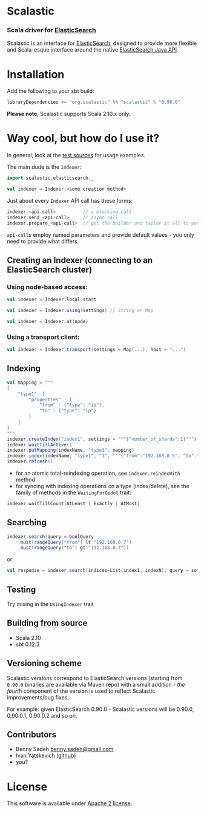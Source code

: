 # Scalastic 
### Scala driver for [ElasticSearch](http://www.elasticsearch.org)

Scalastic is an interface for [ElasticSearch](http://www.elasticsearch.org), designed to provide more flexible
and Scala-esque interface around the native [ElasticSearch Java API](http://www.elasticsearch.org/guide/reference/java-api/).

# Installation

Add the following to your sbt build:

```scala
libraryDependencies += "org.scalastic" %% "scalastic" % "0.90.0"
```

**Please note**, Scalastic supports Scala 2.10.x only.

# Way cool, but how do I use it?

In general, look at the [test sources](https://github.com/bsadeh/scalastic/tree/master/src/test/scala)
for usage examples.

The main dude is the `Indexer`:

```scala
import scalastic.elasticsearch._

val indexer = Indexer.<some creation method>
```

Just about every `Indexer` API call has these forms:

```scala
indexer.<api-call>          // a blocking call
indexer.send_<api-call>     // async call
indexer.prepare_<api-call>  // get the builder and tailor it all to your heart's content
```

`api-call`s employ named parameters and provide default values - you only need to provide what differs.


## Creating an Indexer (connecting to an ElasticSearch cluster)

### Using node-based access:

```scala
val indexer = Indexer.local.start
```


```scala
val indexer = Indexer.using(settings) // String or Map
```


```scala
val indexer = Indexer.at(node)
```

### Using a transport client:

```scala
val indexer = Indexer.transport(settings = Map(...), host = "...")
```

## Indexing

```scala
val mapping = """
{
    "type1": {
        "properties" : {
            "from" : {"type": "ip"},
            "to" : {"type": "ip"}
        }
    }
}
"""
indexer.createIndex("index1", settings = """{"number_of_shards":1}""")
indexer.waitTillActive()
indexer.putMapping(indexName, "type1", mapping)
indexer.index(indexName, "type1", "1", """{"from":"192.168.0.5", "to":"192.168.0.10"}""")
indexer.refresh()
```

* for an atomic total-reindexing operation, see `indexer.reindexWith` method
* for syncing with indexing operations on a type (index/delete), see the family of methods in the `WaitingForGodot` trait:

```scala
indexer.waitTillCount[AtLeast | Exactly | AtMost]
```

## Searching

```scala
indexer.search(query = boolQuery
    .must(rangeQuery("from") lt "192.168.0.7")
    .must(rangeQuery("to") gt "192.168.0.7"))
```

or:

```scala
val response = indexer.search(indices=List(index1, indexN), query = some_narly_query, from=100, size=25, ...)
```

## Testing
Try mixing in the `UsingIndexer` trait

## Building from source
* Scala 2.10
* sbt 0.12.3

## Versioning scheme
Scalastic versions correspond to ElasticSearch versions (starting from `0.90.0` binaries are available via Maven repo)
with a small addition - *the fourth* component of the version is used to reflect Scalastic improvements/bug fixes.

For example:
given ElasticSearch 0.90.0 - Scalastic versions will be 0.90.0, 0.90.0.1, 0.90.0.2 and so on.

## Contributors
* Benny Sadeh <benny.sadeh@gmail.com>
* Ivan Yatskevich ([github](https://github.com/yatskevich))
* you?

# License

This software is available under [Apache 2 license](http://www.apache.org/licenses/LICENSE-2.0.html).

